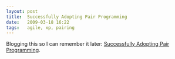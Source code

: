 ```yaml
---
layout: post
title:  Successfully Adopting Pair Programming
date:   2009-03-18 16:22
tags:   agile, xp, pairing
---
```

Blogging this so I can remember it later: [Successfully Adopting Pair Programming](http://www.infoq.com/articles/adopting-pair-programming).
